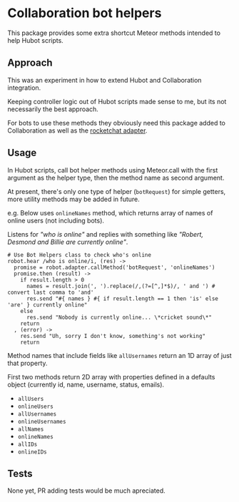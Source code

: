# Collaboration bot helpers

This package provides some extra shortcut Meteor methods intended to help Hubot scripts.

## Approach

This was an experiment in how to extend Hubot and Collaboration integration.

Keeping controller logic out of Hubot scripts made sense to me, but its not necessarily the best approach.

For bots to use these methods they obviously need this package added to Collaboration as well as the [rocketchat adapter](https://github.com/RocketChat/hubot-rocketchat).

## Usage

In Hubot scripts, call bot helper methods using Meteor.call with the first argument as the helper type, then the method name as second argument.

At present, there's only one type of helper (`botRequest`) for simple getters, more utility methods may be added in future.

e.g. Below uses `onlineNames` method, which returns array of names of online users (not including bots).

Listens for _"who is online"_ and replies with something like _"Robert, Desmond and Billie are currently online"_.

```
# Use Bot Helpers class to check who's online
robot.hear /who is online/i, (res) ->
  promise = robot.adapter.callMethod('botRequest', 'onlineNames')
  promise.then (result) ->
    if result.length > 0
      names = result.join(', ').replace(/,(?=[^,]*$)/, ' and ') # convert last comma to 'and'
      res.send "#{ names } #{ if result.length == 1 then 'is' else 'are' } currently online"
    else
      res.send "Nobody is currently online... \*cricket sound\*"
    return
  , (error) ->
    res.send "Uh, sorry I don't know, something's not working"
    return
```

Method names that include fields like `allUsernames` return an 1D array of just that property.

First two methods return 2D array with properties defined in a defaults object (currently id, name, username, status, emails).

- `allUsers`
- `onlineUsers`
- `allUsernames`
- `onlineUsernames`
- `allNames`
- `onlineNames`
- `allIDs`
- `onlineIDs`

## Tests

None yet, PR adding tests would be much apreciated.
